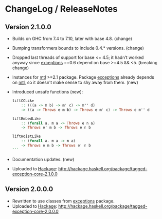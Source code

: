 # ChangeLog / ReleaseNotes


## Version 2.1.0.0

* Builds on GHC from 7.4 to 7.10, later with base 4.8. (change)
* Bumping transformers bounds to include 0.4.\* versions. (change)
* Dropped last threads of support for base <= 4.5; it hadn't worked anyway
  since [exceptions][] ==0.6 depend on base >=4.5 && <5. (breaking change)
* Instances for [mtl][] >=2.1 package. Package [exceptions][] already depends
  on [mtl][], so it doesn't make sense to shy away from them. (new)
* Introduced unsafe functions (new):

    ````Haskell
    liftCCLike
        :: (((a -> m b) -> m' c) -> m'' d)
        -> ((a -> Throws e m b) -> Throws e m' c) -> Throws e m'' d

    liftEmbedLike
        :: (forall a. m a -> Throws e n a)
        -> Throws e' m b -> Throws e n b

    liftHoistLike
        :: (forall a. m a -> n a)
        -> Throws e m b -> Throws e' n b
    ```

* Documentation updates. (new)
* Uploaded to [Hackage][]:
  <http://hackage.haskell.org/package/tagged-exception-core-2.1.0.0>


## Version 2.0.0.0

* Rewritten to use classes from [exceptions][] package.
* Uploaded to [Hackage][]:
  <http://hackage.haskell.org/package/tagged-exception-core-2.0.0.0>



[exceptions]:
  http://hackage.haskell.org/package/exceptions
  "exceptions package on Hackage"
[Hackage]:
  http://hackage.haskell.org/
  "HackageDB (or just Hackage) is a collection of releases of Haskell packages."
[mtl]:
  http://hackage.haskell.org/package/mtl
  "mtl package on Hackage"
